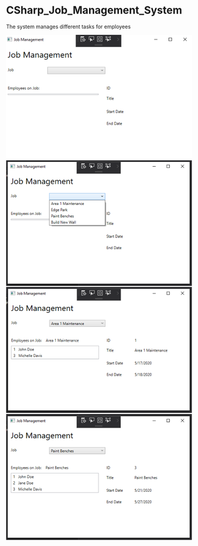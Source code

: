 # CSharp_Job_Management_System

The system manages different tasks for employees

<img src="Images/1.PNG">

<img src="Images/2.PNG">

<img src="Images/3.PNG">

<img src="Images/4.PNG">
